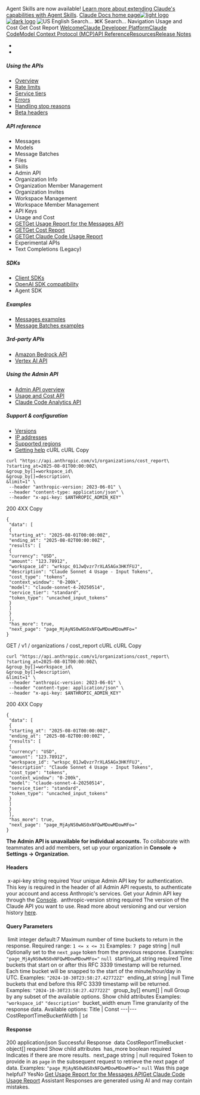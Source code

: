 Agent Skills are now available! [Learn more about extending Claude's capabilities with Agent Skills](/en/docs/agents-and-tools/agent-skills/overview).
[Claude Docs home page![light logo](https://mintcdn.com/anthropic-claude-docs/DcI2Ybid7ZEnFaf0/logo/light.svg?fit=max&auto=format&n=DcI2Ybid7ZEnFaf0&q=85&s=c877c45432515ee69194cb19e9f983a2)![dark logo](https://mintcdn.com/anthropic-claude-docs/DcI2Ybid7ZEnFaf0/logo/dark.svg?fit=max&auto=format&n=DcI2Ybid7ZEnFaf0&q=85&s=f5bb877be0cb3cba86cf6d7c88185216)](/)
![US](https://d3gk2c5xim1je2.cloudfront.net/flags/US.svg)
English
Search...
⌘K
Search...
Navigation
Usage and Cost
Get Cost Report
[Welcome](/en/home)[Claude Developer Platform](/en/docs/intro)[Claude Code](/en/docs/claude-code/overview)[Model Context Protocol (MCP)](/en/docs/mcp)[API Reference](/en/api/messages)[Resources](/en/resources/overview)[Release Notes](/en/release-notes/overview)
* [](/en/docs/intro)
* [](/en/api/overview)
##### Using the APIs
 * [Overview](/en/api/overview)
 * [Rate limits](/en/api/rate-limits)
 * [Service tiers](/en/api/service-tiers)
 * [Errors](/en/api/errors)
 * [Handling stop reasons](/en/api/handling-stop-reasons)
 * [Beta headers](/en/api/beta-headers)
##### API reference
 * Messages
 * Models
 * Message Batches
 * Files
 * Skills
 * Admin API
 * Organization Info
 * Organization Member Management
 * Organization Invites
 * Workspace Management
 * Workspace Member Management
 * API Keys
 * Usage and Cost
 * [GETGet Usage Report for the Messages API](/en/api/admin-api/usage-cost/get-messages-usage-report)
 * [GETGet Cost Report](/en/api/admin-api/usage-cost/get-cost-report)
 * [GETGet Claude Code Usage Report](/en/api/admin-api/claude-code/get-claude-code-usage-report)
 * Experimental APIs
 * Text Completions (Legacy)
##### SDKs
 * [Client SDKs](/en/api/client-sdks)
 * [OpenAI SDK compatibility](/en/api/openai-sdk)
 * Agent SDK
##### Examples
 * [Messages examples](/en/api/messages-examples)
 * [Message Batches examples](/en/api/messages-batch-examples)
##### 3rd-party APIs
 * [Amazon Bedrock API](/en/api/claude-on-amazon-bedrock)
 * [Vertex AI API](/en/api/claude-on-vertex-ai)
##### Using the Admin API
 * [Admin API overview](/en/api/administration-api)
 * [Usage and Cost API](/en/api/usage-cost-api)
 * [Claude Code Analytics API](/en/api/claude-code-analytics-api)
##### Support & configuration
 * [Versions](/en/api/versioning)
 * [IP addresses](/en/api/ip-addresses)
 * [Supported regions](/en/api/supported-regions)
 * [Getting help](/en/api/getting-help)
cURL
cURL
Copy
```
curl "https://api.anthropic.com/v1/organizations/cost_report\
?starting_at=2025-08-01T00:00:00Z\
&group_by[]=workspace_id\
&group_by[]=description\
&limit=1" \
 --header "anthropic-version: 2023-06-01" \
 --header "content-type: application/json" \
 --header "x-api-key: $ANTHROPIC_ADMIN_KEY"
```
200
4XX
Copy
```
{
 "data": [
 {
 "starting_at": "2025-08-01T00:00:00Z",
 "ending_at": "2025-08-02T00:00:00Z",
 "results": [
 {
 "currency": "USD",
 "amount": "123.78912",
 "workspace_id": "wrkspc_01JwQvzr7rXLA5AGx3HKfFUJ",
 "description": "Claude Sonnet 4 Usage - Input Tokens",
 "cost_type": "tokens",
 "context_window": "0-200k",
 "model": "claude-sonnet-4-20250514",
 "service_tier": "standard",
 "token_type": "uncached_input_tokens"
 }
 ]
 }
 ],
 "has_more": true,
 "next_page": "page_MjAyNS0wNS0xNFQwMDowMDowMFo="
}
```
GET
/
v1
/
organizations
/
cost_report
cURL
cURL
Copy
```
curl "https://api.anthropic.com/v1/organizations/cost_report\
?starting_at=2025-08-01T00:00:00Z\
&group_by[]=workspace_id\
&group_by[]=description\
&limit=1" \
 --header "anthropic-version: 2023-06-01" \
 --header "content-type: application/json" \
 --header "x-api-key: $ANTHROPIC_ADMIN_KEY"
```
200
4XX
Copy
```
{
 "data": [
 {
 "starting_at": "2025-08-01T00:00:00Z",
 "ending_at": "2025-08-02T00:00:00Z",
 "results": [
 {
 "currency": "USD",
 "amount": "123.78912",
 "workspace_id": "wrkspc_01JwQvzr7rXLA5AGx3HKfFUJ",
 "description": "Claude Sonnet 4 Usage - Input Tokens",
 "cost_type": "tokens",
 "context_window": "0-200k",
 "model": "claude-sonnet-4-20250514",
 "service_tier": "standard",
 "token_type": "uncached_input_tokens"
 }
 ]
 }
 ],
 "has_more": true,
 "next_page": "page_MjAyNS0wNS0xNFQwMDowMDowMFo="
}
```
**The Admin API is unavailable for individual accounts.** To collaborate with teammates and add members, set up your organization in **Console → Settings → Organization**.
#### Headers
[​](#parameter-x-api-key)
x-api-key
string
required
Your unique Admin API key for authentication.
This key is required in the header of all Admin API requests, to authenticate your account and access Anthropic's services. Get your Admin API key through the [Console](https://console.anthropic.com/settings/admin-keys).
[​](#parameter-anthropic-version)
anthropic-version
string
required
The version of the Claude API you want to use.
Read more about versioning and our version history [here](https://docs.claude.com/en/api/versioning).
#### Query Parameters
[​](#parameter-limit)
limit
integer
default:7
Maximum number of time buckets to return in the response.
Required range: `1 <= x <= 31`
Examples:
`7`
[​](#parameter-page)
page
string<date-time> | null
Optionally set to the `next_page` token from the previous response.
Examples:
`"page_MjAyNS0wNS0xNFQwMDowMDowMFo="`
`null`
[​](#parameter-starting-at)
starting_at
string<date-time>
required
Time buckets that start on or after this RFC 3339 timestamp will be returned. Each time bucket will be snapped to the start of the minute/hour/day in UTC.
Examples:
`"2024-10-30T23:58:27.427722Z"`
[​](#parameter-ending-at)
ending_at
string<date-time> | null
Time buckets that end before this RFC 3339 timestamp will be returned.
Examples:
`"2024-10-30T23:58:27.427722Z"`
[​](#parameter-group-by)
group_by[]
enum<string>[] | null
Group by any subset of the available options.
Show child attributes
Examples:
`"workspace_id"`
`"description"`
[​](#parameter-bucket-width)
bucket_width
enum<string>
Time granularity of the response data.
Available options: Title | Const 
---|--- 
CostReportTimeBucketWidth | `1d` 
#### Response
200
application/json
Successful Response
[​](#response-data)
data
CostReportTimeBucket · object[]
required
Show child attributes
[​](#response-has-more)
has_more
boolean
required
Indicates if there are more results.
[​](#response-next-page)
next_page
string<date-time> | null
required
Token to provide in as `page` in the subsequent request to retrieve the next page of data.
Examples:
`"page_MjAyNS0wNS0xNFQwMDowMDowMFo="`
`null`
Was this page helpful?
YesNo
[Get Usage Report for the Messages API](/en/api/admin-api/usage-cost/get-messages-usage-report)[Get Claude Code Usage Report](/en/api/admin-api/claude-code/get-claude-code-usage-report)
Assistant
Responses are generated using AI and may contain mistakes.
